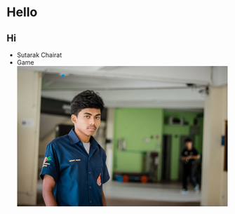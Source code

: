 # Hello
## Hi
* Sutarak Chairat
* Game
![GitHub Logo](38023503_271235996803765_2372425361762811904_o.JPg)
